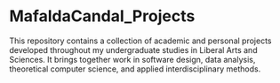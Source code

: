 # MafaldaCandal_Projects
This repository contains a collection of academic and personal projects developed throughout my undergraduate studies in Liberal Arts and Sciences. It brings together work in software design, data analysis, theoretical computer science, and applied interdisciplinary methods.
